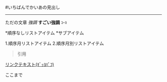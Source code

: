 #いちばんでかいあの見出し
***
ただの文章
*強調*
**すごい強調**
`ｺｰﾖ`

*順序なしリストアイテム
	*サブアイテム

1.順序月リストアイテム
2.順序月別リストアイテム

<blockquote>
<p>引用</p>
</blockquote>

[リンクテキスト(ｷﾞｯﾖﾊﾟﾌ)](https://github.com/karubabu)

ここまで
